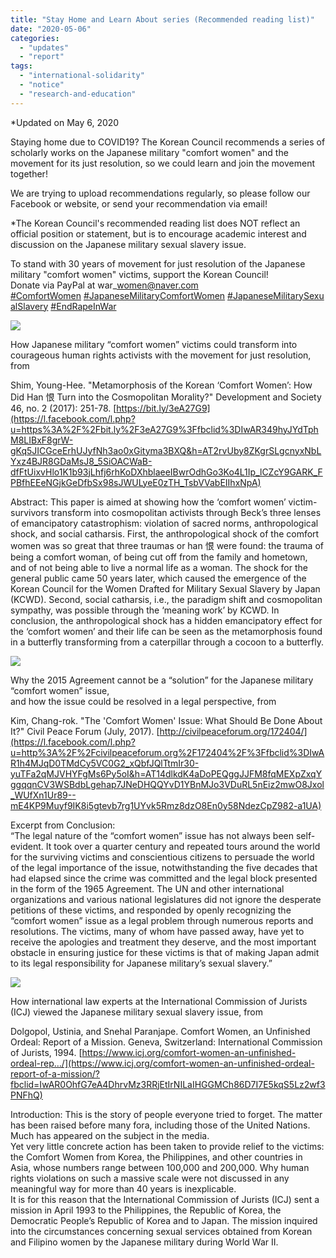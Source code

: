 ```yaml
---
title: "Stay Home and Learn About series (Recommended reading list)"
date: "2020-05-06"
categories: 
  - "updates"
  - "report"
tags: 
  - "international-solidarity"
  - "notice"
  - "research-and-education"
---
```


\*Updated on May 6, 2020

Staying home due to COVID19? The Korean Council recommends a series of scholarly works on the Japanese military "comfort women" and the movement for its just resolution, so we could learn and join the movement together!   

We are trying to upload recommendations regularly, so please follow our Facebook or website, or send your recommendation via email!

\*The Korean Council's recommended reading list does NOT reflect an official position or statement, but is to encourage academic interest and discussion on the Japanese military sexual slavery issue.

To stand with 30 years of movement for just resolution of the Japanese military "comfort women" victims, support the Korean Council!  
Donate via PayPal at war\_women@naver.com  
[#ComfortWomen](https://www.facebook.com/hashtag/comfortwomen?source=feed_text&epa=HASHTAG) [#JapaneseMilitaryComfortWomen](https://www.facebook.com/hashtag/japanesemilitarycomfortwomen?source=feed_text&epa=HASHTAG) [#JapaneseMilitarySexualSlavery](https://www.facebook.com/hashtag/japanesemilitarysexualslavery?source=feed_text&epa=HASHTAG) [#EndRapeInWar](https://www.facebook.com/hashtag/endrapeinwar?source=feed_text&epa=HASHTAG)

![](https://r2.womenandwar.net/2020/05/슬라이드2-1024x1024.jpg)

How Japanese military “comfort women” victims could transform into courageous human rights activists with the movement for just resolution, from

Shim, Young-Hee. "Metamorphosis of the Korean ‘Comfort Women’: How Did Han 恨 Turn into the Cosmopolitan Morality?" Development and Society 46, no. 2 (2017): 251-78. [https://bit.ly/3eA27G9](https://l.facebook.com/l.php?u=https%3A%2F%2Fbit.ly%2F3eA27G9%3Ffbclid%3DIwAR349hyJYdTphM8LIBxF8grW-gKq5JICGceErhUJyfNh3ao0xGityma3BXQ&h=AT2rvUby8ZKgrSLgcnyxNbLYxz4BJR8GDaMsJ8_5SiOACWaB-dfFtUixvHlo1K1b93jLhfj6rhKoDXhblaeeIBwrOdhGo3Ko4L1Ip_lCZcY9GARK_FPBfhEEeNGjkGeDfbSx98sJWULyeE0zTH_TsbVVabEIIhxNpA)

Abstract: This paper is aimed at showing how the ‘comfort women’ victim-survivors transform into cosmopolitan activists through Beck’s three lenses of emancipatory catastrophism: violation of sacred norms, anthropological shock, and social catharsis. First, the anthropological shock of the comfort women was so great that three traumas or han 恨 were found: the trauma of being a comfort woman, of being cut off from the family and hometown, and of not being able to live a normal life as a woman. The shock for the general public came 50 years later, which caused the emergence of the Korean Council for the Women Drafted for Military Sexual Slavery by Japan (KCWD). Second, social catharsis, i.e., the paradigm shift and cosmopolitan sympathy, was possible through the ‘meaning work’ by KCWD. In conclusion, the anthropological shock has a hidden emancipatory effect for the ‘comfort women’ and their life can be seen as the metamorphosis found in a butterfly transforming from a caterpillar through a cocoon to a butterfly.

![](https://r2.womenandwar.net/2020/05/슬라이드3-1024x1024.jpg)

Why the 2015 Agreement cannot be a “solution” for the Japanese military “comfort women” issue,  
and how the issue could be resolved in a legal perspective, from

Kim, Chang-rok. "The 'Comfort Women' Issue: What Should Be Done About It?" Civil Peace Forum (July, 2017). [http://civilpeaceforum.org/172404/](https://l.facebook.com/l.php?u=http%3A%2F%2Fcivilpeaceforum.org%2F172404%2F%3Ffbclid%3DIwAR1h4MJqD0TMdCy5VC0G2_xQbfJQlTtmIr30-yuTFa2qMJVHYFgMs6Py5oI&h=AT14dlkdK4aDoPEQggJJFM8fqMEXpZxqYggqqnCV3WSBdbLgehap7JNeDHQQYvD1YBnMJo3VDuRL5nEiz2mwO8Jxol_WUfXn1Ur89--mE4KP9Muyf9IK8i5gtevb7rg1UYvk5Rmz8dzO8En0y58NdezCpZ982-a1UA)

Excerpt from Conclusion:  
“The legal nature of the “comfort women” issue has not always been self-evident. It took over a quarter century and repeated tours around the world for the surviving victims and conscientious citizens to persuade the world of the legal importance of the issue, notwithstanding the five decades that had elapsed since the crime was committed and the legal block presented in the form of the 1965 Agreement. The UN and other international organizations and various national legislatures did not ignore the desperate petitions of these victims, and responded by openly recognizing the “comfort women” issue as a legal problem through numerous reports and resolutions. The victims, many of whom have passed away, have yet to receive the apologies and treatment they deserve, and the most important obstacle in ensuring justice for these victims is that of making Japan admit to its legal responsibility for Japanese military’s sexual slavery.”

![](https://r2.womenandwar.net/2020/05/슬라이드4-1024x1024.jpg)

How international law experts at the International Commission of Jurists (ICJ) viewed the Japanese military sexual slavery issue, from

Dolgopol, Ustinia, and Snehal Paranjape. Comfort Women, an Unfinished Ordeal: Report of a Mission. Geneva, Switzerland: International Commission of Jurists, 1994. [https://www.icj.org/comfort-women-an-unfinished-ordeal-rep…/](https://www.icj.org/comfort-women-an-unfinished-ordeal-report-of-a-mission/?fbclid=IwAR0OhfG7eA4DhrvMz3RRjEtIrNILaIHGGMCh86D7I7E5kqS5Lz2wf3PNFhQ)

Introduction: This is the story of people everyone tried to forget. The matter has been raised before many fora, including those of the United Nations. Much has appeared on the subject in the media.  
Yet very little concrete action has been taken to provide relief to the victims: the Comfort Women from Korea, the Philippines, and other countries in Asia, whose numbers range between 100,000 and 200,000. 
Why human rights violations on such a massive scale were not discussed in any meaningful way for more than 40 years is inexplicable.  
It is for this reason that the International Commission of Jurists (ICJ) sent a mission in April 1993 to the Philippines, the Republic of Korea, the Democratic People’s Republic of Korea and to Japan. The mission inquired into the circumstances concerning sexual services obtained from Korean and Filipino women by the Japanese military during World War II.
